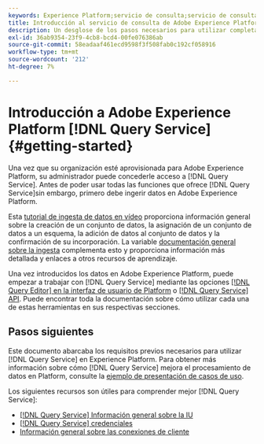 ```yaml
---
keywords: Experience Platform;servicio de consulta;servicio de consulta;consulta
title: Introducción al servicio de consulta de Adobe Experience Platform
description: Un desglose de los pasos necesarios para utilizar completamente el servicio de consulta de Adobe Experience Platform
exl-id: 36ab9354-23f9-4cb8-bcd4-00fe076386ab
source-git-commit: 58eadaaf461ecd9598f3f508fab0c192cf058916
workflow-type: tm+mt
source-wordcount: '212'
ht-degree: 7%

---
```


# Introducción a Adobe Experience Platform [!DNL Query Service] {#getting-started}

Una vez que su organización esté aprovisionada para Adobe Experience Platform, su administrador puede concederle acceso a [!DNL Query Service]. Antes de poder usar todas las funciones que ofrece [!DNL Query Service]sin embargo, primero debe ingerir datos en Adobe Experience Platform.

Esta [tutorial de ingesta de datos en vídeo](https://experienceleague.adobe.com/docs/platform-learn/tutorials/data-ingestion/create-datasets-and-ingest-data.html?lang=es) proporciona información general sobre la creación de un conjunto de datos, la asignación de un conjunto de datos a un esquema, la adición de datos al conjunto de datos y la confirmación de su incorporación. La variable [documentación general sobre la ingesta](../../ingestion/home.md) complementa esto y proporciona información más detallada y enlaces a otros recursos de aprendizaje.

Una vez introducidos los datos en Adobe Experience Platform, puede empezar a trabajar con [!DNL Query Service] mediante las opciones [[!DNL Query Editor] en la interfaz de usuario de Platform](../ui/user-guide.md) o [[!DNL Query Service] API](../api/getting-started.md). Puede encontrar toda la documentación sobre cómo utilizar cada una de estas herramientas en sus respectivas secciones.

## Pasos siguientes

Este documento abarcaba los requisitos previos necesarios para utilizar [!DNL Query Service] en Experience Platform. Para obtener más información sobre cómo [!DNL Query Service] mejora el procesamiento de datos en Platform, consulte la [ejemplo de presentación de casos de uso](../use-cases/abandoned-browse.md).

Los siguientes recursos son útiles para comprender mejor [!DNL Query Service]:

- [[!DNL Query Service] Información general sobre la IU](../ui/overview.md)
- [[!DNL Query Service] credenciales](../ui/credentials.md)
- [Información general sobre las conexiones de cliente](../clients/overview.md)
